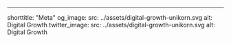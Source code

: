---
shorttitle: "Meta"
og_image:
  src: ../assets/digital-growth-unikorn.svg
  alt: Digital Growth
twitter_image:
  src: ../assets/digital-growth-unikorn.svg
  alt: Digital Growth